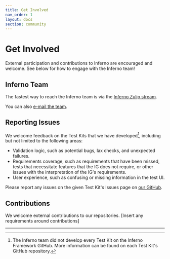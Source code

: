 ```yaml
---
title: Get Involved
nav_order: 1
layout: docs
section: community
---
```

# Get Involved

External participation and contributions to Inferno are encouraged and welcome. See below for how to engage with the Inferno team!

## Inferno Team

The fastest way to reach the Inferno team is via the [Inferno Zulip
stream](https://chat.fhir.org/#narrow/stream/179309-inferno).

You can also
[e-mail the team](mailto:inferno@groups.mitre.org).

## Reporting Issues

We welcome feedback on the Test Kits that we have developed[^1], including but not limited to the following areas:

[^1]: The Inferno team did not develop every Test Kit on the Inferno Framework GitHub. More information can be found on each Test Kit's GitHub repository.

- Validation logic, such as potential bugs, lax checks, and unexpected failures.
- Requirements coverage, such as requirements that have been missed, tests that necessitate features that the IG does not require, or other issues with the interpretation of the IG's requirements.
- User experience, such as confusing or missing information in the test UI.

Please report any issues on the given Test Kit's Issues page on [our GitHub](https://github.com/inferno-framework).

## Contributions

We welcome external contributions to our repositories. [Insert any requirements around contributions]

------------